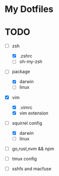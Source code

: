 # My Dotfiles

# TODO

- [ ] zsh
    - [x] .zshrc
    - [ ] oh-my-zsh
- [ ] package
    - [x] darwin
    - [ ] linux
- [x] vim
    - [x] .vimrc
    - [x] vim extension
- [ ] squirrel config
    - [x] darwin
    - [ ] linux
- [ ] go,rust,nvm && npm
- [ ] tmux config
- [ ] sshfs and macfuse


